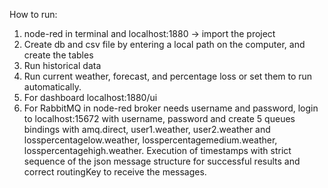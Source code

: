 How to run:
1) node-red in terminal and localhost:1880 -> import the project
2) Create db and csv file by entering a local path on the computer, and create the tables
3) Run historical data
4) Run current weather, forecast, and percentage loss or set them to run automatically.
5) For dashboard localhost:1880/ui
6) For RabbitMQ in node-red broker needs username and password, login to localhost:15672 with username, password and create 5 queues bindings with amq.direct, user1.weather, user2.weather and losspercentagelow.weather, losspercentagemedium.weather, losspercentagehigh.weather. Execution of timestamps with strict sequence of the json message structure for successful results and correct routingKey to receive the messages.
